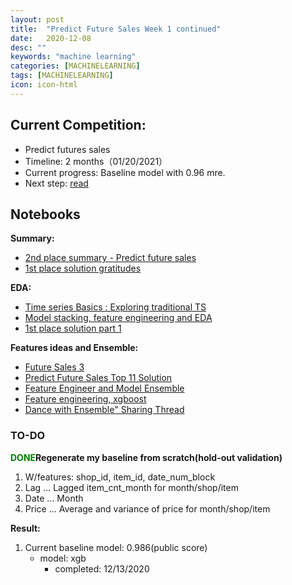 ```yaml
---
layout: post
title:  "Predict Future Sales Week 1 continued"
date:   2020-12-08
desc: ""
keywords: "machine learning"
categories: [MACHINELEARNING]
tags: [MACHINELEARNING]
icon: icon-html
---
```


## Current Competition:
* Predict futures sales
* Timeline: 2 months（01/20/2021）
* Current progress: Baseline model with 0.96 mre.
* Next step: [read](https://www.kaggle.com/c/competitive-data-science-predict-future-sales/discussion/74835)


## Notebooks

__Summary:__
* [2nd place summary - Predict future sales](https://www.kaggle.com/c/competitive-data-science-predict-future-sales/discussion/190784)
* [1st place solution gratitudes](https://www.kaggle.com/c/competitive-data-science-predict-future-sales/discussion/74835)

__EDA:__
* [Time series Basics : Exploring traditional TS](https://www.kaggle.com/jagangupta/time-series-basics-exploring-traditional-ts)
* [Model stacking, feature engineering and EDA](https://www.kaggle.com/dimitreoliveira/model-stacking-feature-engineering-and-eda)
* [1st place solution part 1](https://www.kaggle.com/kyakovlev/1st-place-solution-part-1-hands-on-data)

__Features ideas and Ensemble:__
* [Future Sales 3](https://www.kaggle.com/gordotron85/future-sales-xgboost-top-3)
* [Predict Future Sales Top 11 Solution](https://www.kaggle.com/szhou42/predict-future-sales-top-11-solution#Exploratory-Data-Analysis)
* [Feature Engineer and Model Ensemble](https://www.kaggle.com/anqitu/feature-engineer-and-model-ensemble-top-10)
* [Feature engineering, xgboost](https://www.kaggle.com/dlarionov/feature-engineering-xgboost)
* [Dance with Ensemble" Sharing Thread](https://www.kaggle.com/c/avito-demand-prediction/discussion/59880)

<h3>TO-DO</h3>

__<font color="green">DONE</font>Regenerate my baseline from scratch(hold-out validation)__

1. W/features: shop_id, item_id, date_num_block
2. Lag ... Lagged item_cnt_month for month/shop/item
3. Date ... Month
4. Price ... Average and variance of price for month/shop/item
    
__Result:__
1. Current baseline model: 0.986(public score)
    * model: xgb
        * completed: 12/13/2020
